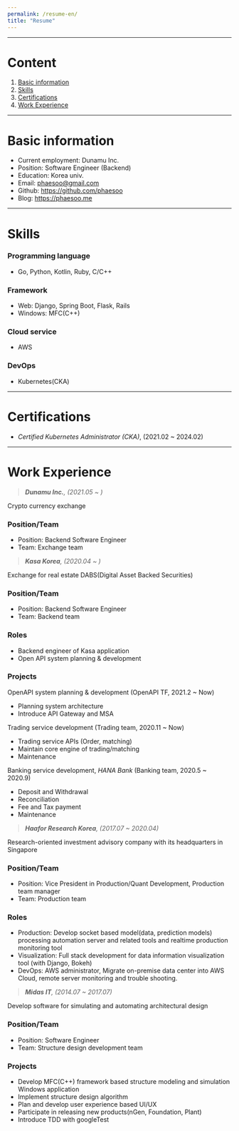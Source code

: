 ```yaml
---
permalink: /resume-en/
title: "Resume"
---
```



---


# Content

1. [Basic information](#basic-information)
1. [Skills](#skills)
1. [Certifications](#certifications)
1. [Work Experience](#work-experience)


---


# Basic information

- Current employment: Dunamu Inc.
- Position: Software Engineer (Backend)
- Education: Korea univ.
- Email: phaesoo@gmail.com
- Github: https://github.com/phaesoo
- Blog: https://phaesoo.me


---


# Skills

### Programming language
- Go, Python, Kotlin, Ruby, C/C++

### Framework
- Web: Django, Spring Boot, Flask, Rails
- Windows: MFC(C++)

### Cloud service
- AWS

### DevOps
- Kubernetes(CKA)


---


# Certifications

- *Certified Kubernetes Administrator (CKA)*, (2021.02 ~ 2024.02)


---


# Work Experience

> ***Dunamu Inc.**, (2021.05 ~ )*

Crypto currency exchange

### Position/Team
- Position: Backend Software Engineer
- Team: Exchange team


> ***Kasa Korea**, (2020.04 ~ )*

Exchange for real estate DABS(Digital Asset Backed Securities)

### Position/Team
- Position: Backend Software Engineer
- Team: Backend team

### Roles
- Backend engineer of Kasa application
- Open API system planning & development

### Projects
OpenAPI system planning & development (OpenAPI TF,  2021.2 ~ Now)
- Planning system architecture
- Introduce API Gateway and MSA

Trading service development (Trading team, 2020.11 ~ Now)
- Trading service APIs (Order, matching)
- Maintain core engine of trading/matching
- Maintenance 

Banking service development, *HANA Bank* (Banking team, 2020.5 ~ 2020.9)
- Deposit and Withdrawal
- Reconciliation
- Fee and Tax payment
- Maintenance 


> ***Haafor Research Korea**, (2017.07 ~ 2020.04)*

Research-oriented investment advisory company with its headquarters in Singapore

### Position/Team
- Position: Vice President in Production/Quant Development, Production team manager
- Team: Production team

### Roles
- Production: Develop socket based model(data, prediction models) processing automation server and related tools and realtime production monitoring tool
- Visualization: Full stack development for data information visualization tool (with Django, Bokeh)
- DevOps: AWS administrator, Migrate on-premise data center into AWS Cloud, remote server monitoring and trouble shooting.


> ***Midas IT**, (2014.07 ~ 2017.07)*

Develop software for simulating and automating architectural design 

### Position/Team
- Position: Software Engineer
- Team: Structure design development team

### Projects
- Develop MFC(C++) framework based structure modeling and simulation Windows application
- Implement structure design algorithm
- Plan and develop user experience based UI/UX
- Participate in releasing new products(nGen, Foundation, Plant)
- Introduce TDD with googleTest
